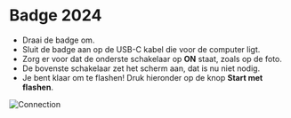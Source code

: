 # Badge 2024

- Draai de badge om.
- Sluit de badge aan op de USB-C kabel die voor de computer ligt.
- Zorg er voor dat de onderste schakelaar op **ON** staat, zoals op de foto.
- De bovenste schakelaar zet het scherm aan, dat is nu niet nodig.
- Je bent klaar om te flashen! Druk hieronder op de knop **Start met flashen**.

![Connection](/boards/badge_2024/connection.webp)
